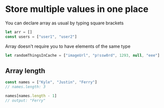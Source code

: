 # Store multiple values in one place

You can declare array as usual by typing square brackets

``` js
let arr = []
const users = ["user1", "user2"]
```

Array doesn't require you to have elements of the same type
``` js
let randomThingsInCache = ["imageUrl", "p!ssw0rd", 1293, null, "eee"]
```

## Array length

``` js
const names = ["Kyle", "Justin", "Ferry"]
// names.length: 3

names[names.length - 1]
// output: "Ferry"
```
